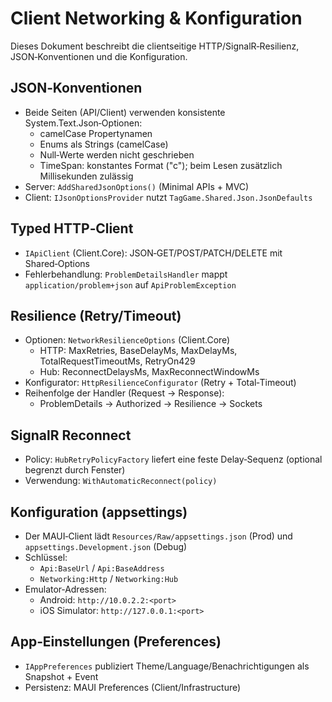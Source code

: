 # Client Networking & Konfiguration

Dieses Dokument beschreibt die clientseitige HTTP/SignalR‑Resilienz, JSON‑Konventionen und die Konfiguration.

## JSON‑Konventionen
- Beide Seiten (API/Client) verwenden konsistente System.Text.Json‑Optionen:
  - camelCase Propertynamen
  - Enums als Strings (camelCase)
  - Null‑Werte werden nicht geschrieben
  - TimeSpan: konstantes Format ("c"); beim Lesen zusätzlich Millisekunden zulässig
- Server: `AddSharedJsonOptions()` (Minimal APIs + MVC)
- Client: `IJsonOptionsProvider` nutzt `TagGame.Shared.Json.JsonDefaults`

## Typed HTTP‑Client
- `IApiClient` (Client.Core): JSON‑GET/POST/PATCH/DELETE mit Shared‑Options
- Fehlerbehandlung: `ProblemDetailsHandler` mappt `application/problem+json` auf `ApiProblemException`

## Resilience (Retry/Timeout)
- Optionen: `NetworkResilienceOptions` (Client.Core)
  - HTTP: MaxRetries, BaseDelayMs, MaxDelayMs, TotalRequestTimeoutMs, RetryOn429
  - Hub: ReconnectDelaysMs, MaxReconnectWindowMs
- Konfigurator: `HttpResilienceConfigurator` (Retry + Total‑Timeout)
- Reihenfolge der Handler (Request → Response):
  - ProblemDetails → Authorized → Resilience → Sockets

## SignalR Reconnect
- Policy: `HubRetryPolicyFactory` liefert eine feste Delay‑Sequenz (optional begrenzt durch Fenster)
- Verwendung: `WithAutomaticReconnect(policy)`

## Konfiguration (appsettings)
- Der MAUI‑Client lädt `Resources/Raw/appsettings.json` (Prod) und `appsettings.Development.json` (Debug)
- Schlüssel:
  - `Api:BaseUrl` / `Api:BaseAddress`
  - `Networking:Http` / `Networking:Hub`
- Emulator‑Adressen:
  - Android: `http://10.0.2.2:<port>`
  - iOS Simulator: `http://127.0.0.1:<port>`

## App‑Einstellungen (Preferences)
- `IAppPreferences` publiziert Theme/Language/Benachrichtigungen als Snapshot + Event
- Persistenz: MAUI Preferences (Client/Infrastructure)

